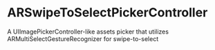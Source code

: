 ARSwipeToSelectPickerController
===============================

A UIImagePickerController-like assets picker that utilizes ARMultiSelectGestureRecognizer for swipe-to-select
